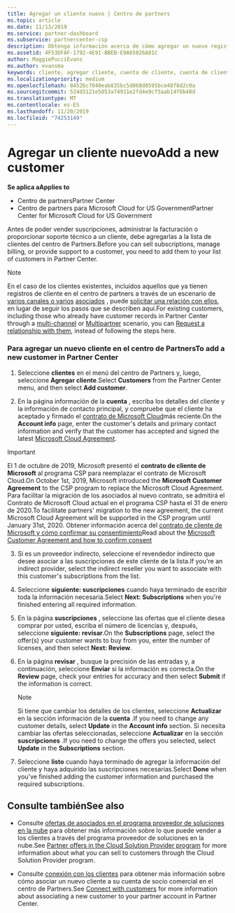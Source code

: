 ```yaml
---
title: Agregar un cliente nuevo | Centro de partners
ms.topic: article
ms.date: 11/13/2019
ms.service: partner-dashboard
ms.subservice: partnercenter-csp
description: Obtenga información acerca de cómo agregar un nuevo registro de cliente en el centro de Partners. A continuación, puede vender las suscripciones del cliente, administrar la facturación o proporcionar soporte al cliente.
ms.assetid: 4F53DFAF-1792-4E91-BBEB-E9A65026A81C
author: MaggiePucciEvans
ms.author: evansma
keywords: cliente, agregar cliente, cuenta de cliente, cuenta de cliente en el Centro de partners, clientes, agregar clientes, crear cuenta de cliente
ms.localizationpriority: medium
ms.openlocfilehash: 8452bc7040eab835bc5d068d0595bce48f8d2c0a
ms.sourcegitcommit: 524d3121e5053a74911e2fd4e9cf5aab14f6b48d
ms.translationtype: MT
ms.contentlocale: es-ES
ms.lasthandoff: 11/20/2019
ms.locfileid: "74253149"
---
```

# <a name="add-a-new-customer"></a><span data-ttu-id="298cb-105">Agregar un cliente nuevo</span><span class="sxs-lookup"><span data-stu-id="298cb-105">Add a new customer</span></span>

<span data-ttu-id="298cb-106">**Se aplica a**</span><span class="sxs-lookup"><span data-stu-id="298cb-106">**Applies to**</span></span>

-  <span data-ttu-id="298cb-107">Centro de partners</span><span class="sxs-lookup"><span data-stu-id="298cb-107">Partner Center</span></span>
-  <span data-ttu-id="298cb-108">Centro de partners para Microsoft Cloud for US Government</span><span class="sxs-lookup"><span data-stu-id="298cb-108">Partner Center for Microsoft Cloud for US Government</span></span>

<span data-ttu-id="298cb-109">Antes de poder vender suscripciones, administrar la facturación o proporcionar soporte técnico a un cliente, debe agregarlas a la lista de clientes del centro de Partners.</span><span class="sxs-lookup"><span data-stu-id="298cb-109">Before you can sell subscriptions, manage billing, or provide support to a customer, you need to add them to your list of customers in Partner  Center.</span></span>

>[!NOTE]
><span data-ttu-id="298cb-110">En el caso de los clientes existentes, incluidos aquellos que ya tienen registros de cliente en el centro de partners a través de un escenario de [varios canales o varios](multichannel.md) [asociados](multipartner.md) , puede [solicitar una relación con ellos](request-a-relationship-with-a-customer.md), en lugar de seguir los pasos que se describen aquí.</span><span class="sxs-lookup"><span data-stu-id="298cb-110">For existing customers, including those who already have customer records in Partner Center through a [multi-channel](multichannel.md) or [Multipartner](multipartner.md) scenario, you can [Request a relationship with them](request-a-relationship-with-a-customer.md), instead of following the steps here.</span></span>

### <a name="to-add-a-new-customer-in-partner-center"></a><span data-ttu-id="298cb-111">Para agregar un nuevo cliente en el centro de Partners</span><span class="sxs-lookup"><span data-stu-id="298cb-111">To add a new customer in Partner Center</span></span>

1. <span data-ttu-id="298cb-112">Seleccione **clientes** en el menú del centro de Partners y, luego, seleccione **Agregar cliente**.</span><span class="sxs-lookup"><span data-stu-id="298cb-112">Select **Customers** from the Partner Center menu, and then select **Add customer**.</span></span>

2. <span data-ttu-id="298cb-113">En la página información de la **cuenta** , escriba los detalles del cliente y la información de contacto principal, y compruebe que el cliente ha aceptado y firmado el [contrato de Microsoft Cloud](agreements.md)más reciente.</span><span class="sxs-lookup"><span data-stu-id="298cb-113">On the **Account info** page, enter the customer's details and primary contact information and verify that the customer has accepted and signed the latest [Microsoft Cloud Agreement](agreements.md).</span></span>

>[!IMPORTANT] 
> <span data-ttu-id="298cb-114">El 1 de octubre de 2019, Microsoft presentó el **contrato de cliente de Microsoft** al programa CSP para reemplazar el contrato de Microsoft Cloud.</span><span class="sxs-lookup"><span data-stu-id="298cb-114">On October 1st, 2019, Microsoft introduced the **Microsoft Customer Agreement** to the CSP program to replace the Microsoft Cloud Agreement.</span></span> <span data-ttu-id="298cb-115">Para facilitar la migración de los asociados al nuevo contrato, se admitirá el Contrato de Microsoft Cloud actual en el programa CSP hasta el 31 de enero de 2020.</span><span class="sxs-lookup"><span data-stu-id="298cb-115">To facilitate partners' migration to the new agreement, the current Microsoft Cloud Agreement will be supported in the CSP program until January 31st, 2020.</span></span> <span data-ttu-id="298cb-116">Obtener información acerca del [contrato de cliente de Microsoft y cómo confirmar su consentimiento](confirm-customer-consent.md)</span><span class="sxs-lookup"><span data-stu-id="298cb-116">Read about the [Microsoft Customer Agreement and how to confirm consent](confirm-customer-consent.md)</span></span>
  
3. <span data-ttu-id="298cb-117">Si es un proveedor indirecto, seleccione el revendedor indirecto que desee asociar a las suscripciones de este cliente de la lista.</span><span class="sxs-lookup"><span data-stu-id="298cb-117">If you're an indirect provider, select the indirect reseller you want to associate with this customer's subscriptions from the list.</span></span>

4. <span data-ttu-id="298cb-118">Seleccione **siguiente: suscripciones** cuando haya terminado de escribir toda la información necesaria.</span><span class="sxs-lookup"><span data-stu-id="298cb-118">Select **Next: Subscriptions** when you're finished entering all required information.</span></span>

5. <span data-ttu-id="298cb-119">En la página **suscripciones** , seleccione las ofertas que el cliente desea comprar por usted, escriba el número de licencias y, después, seleccione **siguiente: revisar**.</span><span class="sxs-lookup"><span data-stu-id="298cb-119">On the **Subscriptions** page, select the offer(s) your customer wants to buy from you, enter the number of licenses, and then select **Next: Review**.</span></span>

6. <span data-ttu-id="298cb-120">En la página **revisar** , busque la precisión de las entradas y, a continuación, seleccione **Enviar** si la información es correcta.</span><span class="sxs-lookup"><span data-stu-id="298cb-120">On the **Review** page, check your entries for accuracy and then select **Submit** if the information is correct.</span></span>

    >[!NOTE]
    ><span data-ttu-id="298cb-121">Si tiene que cambiar los detalles de los clientes, seleccione **Actualizar** en la sección información de la **cuenta** .</span><span class="sxs-lookup"><span data-stu-id="298cb-121">If you need to change any customer details, select **Update** in the **Account info** section.</span></span> <span data-ttu-id="298cb-122">Si necesita cambiar las ofertas seleccionadas, seleccione **Actualizar** en la sección **suscripciones** .</span><span class="sxs-lookup"><span data-stu-id="298cb-122">If you need to change the offers you selected, select **Update** in the **Subscriptions** section.</span></span>

7. <span data-ttu-id="298cb-123">Seleccione **listo** cuando haya terminado de agregar la información del cliente y haya adquirido las suscripciones necesarias.</span><span class="sxs-lookup"><span data-stu-id="298cb-123">Select **Done** when you've finished adding the customer information and purchased the required subscriptions.</span></span>

## <a name="see-also"></a><span data-ttu-id="298cb-124">Consulte también</span><span class="sxs-lookup"><span data-stu-id="298cb-124">See also</span></span>

- <span data-ttu-id="298cb-125">Consulte [ofertas de asociados en el programa proveedor de soluciones en la nube](csp-offers.md) para obtener más información sobre lo que puede vender a los clientes a través del programa proveedor de soluciones en la nube.</span><span class="sxs-lookup"><span data-stu-id="298cb-125">See [Partner offers in the Cloud Solution Provider program](csp-offers.md) for more information about what you can sell to customers through the Cloud Solution Provider program.</span></span>

- <span data-ttu-id="298cb-126">Consulte [conexión con los clientes](customer-accounts.md) para obtener más información sobre cómo asociar un nuevo cliente a su cuenta de socio comercial en el centro de Partners.</span><span class="sxs-lookup"><span data-stu-id="298cb-126">See [Connect with customers](customer-accounts.md) for more information about associating a new customer to your partner account in Partner Center.</span></span>